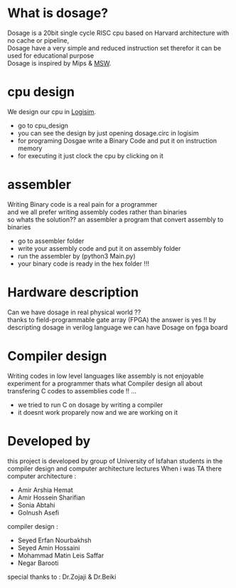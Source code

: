 # What is dosage?
Dosage is a 20bit single cycle RISC cpu based on Harvard architecture with no cache or pipeline, <br />
Dosage have a very simple and reduced instruction set therefor it can be used for educational purpose  <br />
Dosage is inspired by Mips & [MSW](https://github.com/Theldus/MSW).

# cpu design
We design our cpu in [Logisim](https://sourceforge.net/projects/circuit/). <br />
- go to cpu_design
- you can see the design by just opening dosage.circ in logisim
- for programing Dosgae write a Binary Code and put it on instruction memory
- for executing it just clock the cpu by clicking on it

# assembler
Writing Binary code is a real pain for a programmer <br />
and we all prefer writing assembly codes rather than binaries <br />
so whats the solution?? an assembler a program that convert assembly to binaries <br />
- go to assembler folder
- write your assembly code and put it on assembly folder
- run the assembler by (python3 Main.py)
- your binary code is ready in the hex folder !!!

# Hardware description
Can we have dosage in real physical world ?? <br />
thanks to field-programmable gate array (FPGA) the answer is yes !!
by descripting dosage in verilog language we can have Dosage on fpga board

# Compiler design
Writing codes in low level languages like assembly is not enjoyable experiment for a programmer
thats what Compiler design all about transfering C codes to assemblies code !! ...
- we tried to run C on dosage by writing a compiler
- it doesnt work proparely now and we are working on it

# Developed by
this project is developed by group of University of Isfahan students in the compiler design and computer architecture lectures 
When i was TA there <br />
computer architecture :
- Amir Arshia Hemat
- Amir Hossein Sharifian
- Sonia Abtahi
- Golnush Asefi


compiler design :
- Seyed Erfan Nourbakhsh 
- Seyed Amin Hossaini
- Mohammad Matin Leis Saffar 
- Negar Barooti 

special thanks to : Dr.Zojaji & Dr.Beiki
